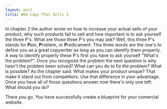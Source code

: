 ```yaml
---
layout: post
title: Web Copy That Sells 3
---
```


In chapter 2 the author wrote on how to increase your actual sells of your product, why such products fail to sell and how important is to ask yourself the three P's. What are those three P's you may ask?
Well, this three P's stands for **P**ain, **P**roblem, or **P**redicament. This three words are the one's to define you as a great copywriter as long as you can identify them properly.
A way to identify properly these P's first you have to ask yourself "What's the problem?". Once you recognize the problem the next question is why hasn't the problem been solved?
What can you do to fix the problem? What is possible? As the chapter said. What makes your product unique? That make it stand out from competitors. Use that difference in your advantage. 
Once you have all of those questions answer now there's only one left: What should you do? 

There you go. You have successfully create a blueprint for your comercial website. 
